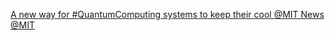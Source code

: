 [A new way for #QuantumComputing systems to keep their cool   @MIT News   @MIT](https://qi.tc/qi/111545)